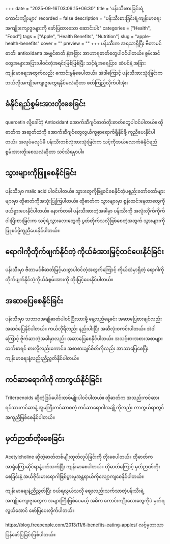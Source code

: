 +++
date = "2025-09-16T03:09:15+06:30"
title = 'ပန်းသီးစားခြင်းရဲ့ကောင်းကျိုးများ'
recorded = false
description = "ပန်းသီးစားခြင်းရဲ့ကျန်းမာရေးအကျိုးကျေးဇူးများကို ဖော်ပြထားသော ဆောင်းပါး"
categories = ["Health", "Food"]
tags = ["Apple", "Health Benefits", "Nutrition"]
slug = "apple-health-benefits"
cover = ""
preview = ""
+++
ပန်းသီးက အရသာရှိပြီး ဗီတာမင်ဓာတ်၊ antioxidant၊ အမျှင်ဓာတ် နဲ့အခြား အာဟာရဓာတ်တွေပါဝင်ပါတယ်။ စွမ်းအင်တွေအများအပြားပါဝင်တဲ့အရင်းမြစ်ဖြစ်ပြီး သင့်ရဲ့အရေပြား၊ ဆံပင်နဲ့ အခြားကျန်းမာရေးအတွက်လည်း ကောင်းမွန်စေပါတယ်။ အဲဒါကြောင့် ပန်းသီးစားသုံးခြင်းက ဘယ်လိုအကျိုးကျေးဇူးတွေရနိုင်မလဲဆိုတာ ဖတ်ကြည့်လိုက်ပါအုံး။

## ခံနိုင်ရည်စွမ်းအားတိုးစေခြင်း
quercetin လို့ခေါ်တဲ့ Antioxidant အောက်ဆီဂျင်ဓာတ်တိုးဓာတ်တွေပါဝင်ပါတယ်။ ထိုဓာတ်က အဆုတ်ထဲကို အောက်ဆီဂျင်တွေလွယ်ကူစွာရောက်ရှိနိုင်ဖို့ ကူညီပေးနိုင်ပါတယ်။ အလုပ်မလုပ်မီ ပန်းသီးတစ်လုံးစားသုံးခြင်းက သင့်ကိုဘယ်လောက်ခံနိုင်ရည်စွမ်းအားတိုးစေသလဲဆိုတာ သင်သိရမှာပါ။

## သွားများကိုဖြူစေနိုင်ခြင်း
ပန်းသီးမှာ malic acid ပါဝင်ပါတယ်။ သွားတွေကိုဖြူစင်စေနိုင်တဲ့ပစ္စည်းတော်တော်များများမှာ ထိုဓာတ်ကိုအသုံးပြုကြပါတယ်။ ထိုဓာတ်က သွားများမှာ စွန်းထင်းနေတာတွေကို ဖယ်ရှားပေးနိုင်ပါတယ်။ နောက်တခါ ပန်းသီးစားတဲ့အခါမှာ ပန်းသီးကို အလုံးလိုက်ကိုက်ဝါးပြီးစားခြင်းက သင့်ရဲ့သွားလေးတွေကို ပွတ်တိုက်သလိုဖြစ်စေတဲ့အတွက် သွားများကို ဖြူစင်ဖို့ကူညီပေးနိုင်ပါတယ်။

## ရောဂါကိုတိုက်ဖျက်နိုင်တဲ့ ကိုယ်ခံအားမြှင့်တင်ပေးနိုင်ခြင်း
ပန်းသီးမှာ ဗီတာမင်စီဓာတ်မြင့်မားစွာပါဝင်တဲ့အတွက်ကြောင့် ကိုယ်ထဲမှာရှိတဲ့ ရောဂါကိုတိုက်ဖျက်နိုင်တဲ့ကိုယ်ခံစွမ်းအားကို တိုးမြင့်ပေးနိုင်ပါတယ်။

## အဆာပြေစေနိုင်ခြင်း
ပန်းသီးမှာ သဘာဝအချိုဓာတ်ပါဝင်ပြီးသားမို့ နေ့လည်နေ့ခင်း အဆာပြေစားချင်လည်း အဆင်ပြေနိုင်ပါတယ်။ ကယ်လိုရီလည်း နည်းပါးပြီး အဆီလုံးဝကင်းပါတယ်။ အဲဒါကြောင့် ဗိုက်ဆာတဲ့အခါမှာလည်း အဆာပြေစေနိုင်ပါတယ်။ အသင့်စားအစားအစာများထက်စာရင် စားလို့လည်းကောင်း၊ အစာစားချင်စိတ်ကိုလည်း အာသာပြေစေပြီး ကျန်းမာရေးနဲ့လည်းညီညွှတ်နိုင်ပါတယ်။

## ကင်ဆာရောဂါကို ကာကွယ်နိုင်ခြင်း
Triterpenoids ဆိုတဲ့ဒြပ်ပေါင်းတစ်မျိုးပါဝင်ပါတယ်။ ထိုဓာတ်က အသည်းကင်ဆာ၊ ရင်သားကင်ဆာနဲ့ အူမကြီးကင်ဆာစတဲ့ ကင်ဆာရောဂါအချို့ကိုလည်း ကာကွယ်ရာတွင် အကူညီဖြစ်စေနိုင်ပါတယ်။

## မှတ်ဉာဏ်တိုးစေခြင်း
Acetylcholine ဆိုတဲ့ဓာတ်တစ်မျိုးထုတ်လုပ်ခြင်းကို တိုးစေပါတယ်။ ထိုဓာတ်က အာရုံကြောဆိုင်ရာနဲ့ပတ်သက်ပြီး ကျန်းမာစေပါတယ်။ ထိုဓာတ်ကြောင့် မှတ်ဉာဏ်တိုးစေခြင်းနဲ့ အယ်ဇိုင်းမားရောဂါဖြစ်ပွားမှုအန္တရာယ်ကိုလျော့ကျစေနိုင်ပါတယ်။

ကျန်းမာရေးနဲ့ညီညွှတ်ပြီး ဝယ်ရလွယ်သလို ဈေးလည်းသက်သာတဲ့ပန်းသီးရဲ့အကျိုးကျေးဇူးတွေက အများကြီးဖြစ်ပေမယ့် အဓိက ကောင်းကျိုးလေးတွေကိုပဲ မှတ်ရလွယ်အောင် ဖော်ပြပေးလိုက်ပါတယ်။

https://blog.freepeople.com/2013/11/6-benefits-eating-apples/ လင့်မှဘာသာပြန်ဖော်ပြခြင်းဖြစ်ပါတယ်။